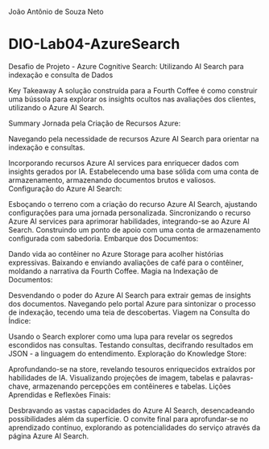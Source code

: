 João Antônio de Souza Neto

# DIO-Lab04-AzureSearch
  Desafio de Projeto - Azure Cognitive Search: Utilizando AI Search para indexação e consulta de Dados

Key Takeaway
  A solução construída para a Fourth Coffee é como construir uma bússola para explorar os insights ocultos nas avaliações dos clientes, utilizando o Azure AI Search.

Summary
  Jornada pela Criação de Recursos Azure:

Navegando pela necessidade de recursos Azure AI Search para orientar na indexação e consultas.

  Incorporando recursos Azure AI services para enriquecer dados com insights gerados por IA.
  Estabelecendo uma base sólida com uma conta de armazenamento, armazenando documentos brutos e valiosos.
  Configuração do Azure AI Search:

  Esboçando o terreno com a criação do recurso Azure AI Search, ajustando configurações para uma jornada personalizada.
  Sincronizando o recurso Azure AI services para aprimorar habilidades, integrando-se ao Azure AI Search.
  Construindo um ponto de apoio com uma conta de armazenamento configurada com sabedoria.
  Embarque dos Documentos:
  
  Dando vida ao contêiner no Azure Storage para acolher histórias expressivas.
  Baixando e enviando avaliações de café para o contêiner, moldando a narrativa da Fourth Coffee.
  Magia na Indexação de Documentos:
  
  Desvendando o poder do Azure AI Search para extrair gemas de insights dos documentos.
  Navegando pelo portal Azure para sintonizar o processo de indexação, tecendo uma teia de descobertas.
  Viagem na Consulta do Índice:
  
  Usando o Search explorer como uma lupa para revelar os segredos escondidos nas consultas.
  Testando consultas, decifrando resultados em JSON - a linguagem do entendimento.
  Exploração do Knowledge Store:
  
  Aprofundando-se na store, revelando tesouros enriquecidos extraídos por habilidades de IA.
  Visualizando projeções de imagem, tabelas e palavras-chave, armazenando percepções em contêineres e tabelas.
  Lições Aprendidas e Reflexões Finais:
  
  Desbravando as vastas capacidades do Azure AI Search, desencadeando possibilidades além da superfície.
  O convite final para aprofundar-se no aprendizado contínuo, explorando as potencialidades do serviço através da página Azure AI Search.

